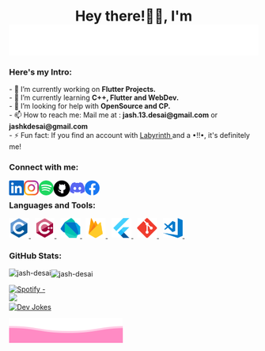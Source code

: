 <h1 align="middle"> Hey there!👋🏻, I'm <a href="https://github.com/jash-desai">
  <img align="middle" src = "https://raw.githubusercontent.com/jash-desai/jash-desai/main/MyName.svg">
</a> </h1>

<!-- <p align="middle"> <img src="https://komarev.com/ghpvc/?username=jash-desai&label=Profile%20views&color=ff4da6&style=plastic" alt="jash-desai" /> </p> -->
<!-- <a href="https://github.com/jash-desai">
  <img align="middle" src = "https://raw.githubusercontent.com/jash-desai/jash-desai/main/MyName.svg">
</a> -->
<!-- [![IntroText](https://readme-typing-svg.herokuapp.com?font=arial&color=FF5784&size=20&lines=Here's+my+Intro%3A)](https://git.io/typing-svg) -->

<h3> Here's my Intro: </h3>
- 🔭 I’m currently working on <b>Flutter Projects.</b> </br>
- 🌱 I’m currently learning <b>C++, Flutter and WebDev.</b></br>
- 🤔 I’m looking for help with <b>OpenSource and CP.</b></br>
- 📫 How to reach me: Mail me at : <b>jash.13.desai@gmail.com</b> or <b>jashkdesai@gmail.com</b></br>
- ⚡ Fun fact: If you find an account with <a href ="https://raw.githubusercontent.com/jash-desai/jash-desai/main/Labyrinth.jpeg" />Labyrinth </a> and a •!!•, it's definitely me!</br>
<!-- - 👯 I’m looking to collaborate on 
<!-- - 💬 Ask me about -->

<h3> Connect with me: </h3>
<a href="https://www.linkedin.com/in/jade13/">
  <img align="left" alt="LinkedIn" width="30px" src="https://raw.githubusercontent.com/jash-desai/jash-desai/main/assets/linkedin.svg" />
</a>
<a href="https://instagram.com/_jade13._">
 <img align="left" alt="Instagram" width="30px" src="https://raw.githubusercontent.com/jash-desai/jash-desai/main/assets/instagram.svg" />
</a>
<a href="https://open.spotify.com/user/vvghoq1frj9jgqpgne20hkoo9">
  <img align="left" alt="Spotify" width="30px" src="https://raw.githubusercontent.com/jash-desai/jash-desai/main/assets/spotify.svg" />
</a>
<a href="https://github.com/jash-desai">
  <img align="left" alt="GitHub" width="33px" src="https://raw.githubusercontent.com/jash-desai/jash-desai/main/assets/github_original.svg" />
</a>
<a href="http://discordapp.com/users/776025704818671637">
  <img align="left" alt="Discord" width="30px" src="https://raw.githubusercontent.com/jash-desai/jash-desai/main/assets/discord.svg" />
</a>
<a href="https://www.facebook.com/jash.x.desai.13/">
  <img align="left" alt="Facebook" width="30px" src="https://raw.githubusercontent.com/jash-desai/jash-desai/main/assets/facebook.svg" />
</a>
<!-- <a href="">
  <img align="left" alt="Facebook" width="30px" src="https://raw.githubusercontent.com/jash-desai/jash-desai/main/assets/codechef.svg" />
</a>
<a href="">
  <img align="left" alt="Facebook" width="30px" src="https://raw.githubusercontent.com/jash-desai/jash-desai/main/assets/codeforces.svg" />
</a> -->
</br>
 
<h3>Languages and Tools:</h3>

<a href="https://www.cprogramming.com/"> <img src="https://raw.githubusercontent.com/jash-desai/jash-desai/main/assets_languages/c-original.svg" alt="c" width="40" height="40"/> </a> &nbsp;
<a href="https://www.w3schools.com/cpp/"> <img src="https://raw.githubusercontent.com/jash-desai/jash-desai/main/assets_languages/cplusplus-original.svg" alt="cplusplus" width="40" height="40"/> </a>  &nbsp;
<a href="https://dart.dev" target="_blank"> <img src="https://raw.githubusercontent.com/jash-desai/jash-desai/main/assets_languages/dartlang-icon.svg" alt="dart" width="40" height="40"/> </a>  &nbsp;
<a href="https://firebase.google.com/"> <img src="https://raw.githubusercontent.com/jash-desai/jash-desai/main/assets_languages/firebase-icon.svg" alt="firebase" width="40" height="40"/> </a>  &nbsp;
<a href="https://flutter.dev"> <img src="https://raw.githubusercontent.com/jash-desai/jash-desai/main/assets_languages/flutterio-icon.svg" alt="flutter" width="40" height="40"/> </a>  &nbsp;
<a href="https://git-scm.com/"> <img src="https://raw.githubusercontent.com/jash-desai/jash-desai/main/assets_languages/git-scm-icon.svg" alt="git" width="40" height="40"/> </a>  &nbsp;
<a href="https://code.visualstudio.com/"> <img src="https://raw.githubusercontent.com/jash-desai/jash-desai/main/assets_languages/visualstudio_code-icon.svg" alt="vs-code" width="40" height="40"/> </a>  &nbsp;

 
 <h3>GitHub Stats:</h3>

 <img align="left" src="https://github-readme-stats.vercel.app/api/top-langs?username=jash-desai&show_icons=true&theme=dracula&hide_border=true&disable_animations =false&locale=en" alt="jash-desai" /> 
 <img align="center" src="https://github-readme-stats.vercel.app/api?username=jash-desai&show_icons=true&theme=dracula&hide_border=true&disable_animations =false&locale=en" alt="jash-desai" />
  
[![Spotify -](https://spotify-github-profile.vercel.app/api/view?uid=vvghoq1frj9jgqpgne20hkoo9&cover_image=true&theme=novatorem)](https://open.spotify.com/user/vvghoq1frj9jgqpgne20hkoo9)
</br>
<img align="left" src = "https://github-readme-streak-stats.herokuapp.com?user=jash-desai&theme=dracula&hide_border=true">
</br>
<a href="https://readme-jokes.vercel.app"><img align="center" src="https://readme-jokes.vercel.app/api?theme=dracula&hide_border=true" alt="Dev Jokes"></a>
<!-- ![Jokes Card](https://readme-jokes.vercel.app/api?theme=dracula&hide_border=true) -->



<!-- <img align="center" src="https://github-profile-trophy.vercel.app/?username=jash-desai&theme=dracula&row=1&column=3&margin-w=5&no-bg=false&no-frame=true"/> -->
<!-- [<p>&nbsp;<img align="center" src="https://github-readme-stats.vercel.app/api/pin?username=jash-desai&theme=dracula&hide_border=true&disable_animations=false&repo=jash-desai" alt="jash-desai" /></p>](github.com/jash-desai/jash-desai) -->

<!-- <h3>Programmer's Quote of the Day:</h3>
[![A bit of quotes](https://quotes-github-readme.vercel.app/api?type=horizontal)](https://github.com/piyushsuthar/github-readme-quotes)
 -->

<!-- <img align="center" width="30px" src ="https://www.learninpublic.org/duck.svg" > -->
<a href="https://github.com/jash-desai">
  <img align="middle" src = "https://raw.githubusercontent.com/jash-desai/jash-desai/main/bottom-footer.svg">
</a>
